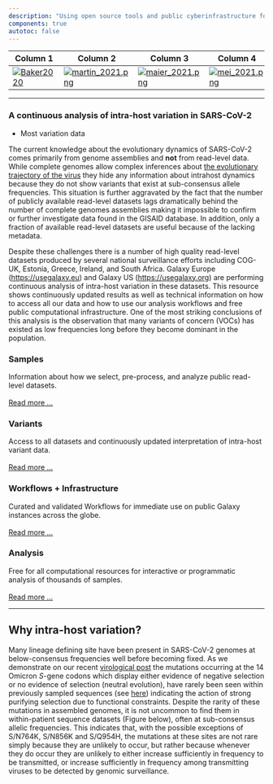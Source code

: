 ```yaml
---
description: "Using open source tools and public cyberinfrastructure for transparent, reproducible analyses of viral datasets."
components: true
autotoc: false
---
```


<div class="no-header">

| Column 1 | Column 2 | Column 3 | Column 4 |
| -------- | -------- | -------- | --------|
| [![Baker2020](/images/covid19/baker_2020.png)](https://pubmed.ncbi.nlm.nih.gov/32790776/) | [![martin_2021.png](/images/covid19/martin_2021.png)](https://pubmed.ncbi.nlm.nih.gov/34537136/) | [![maier_2021.png](/images/covid19/maier_2021.png)](https://pubmed.ncbi.nlm.nih.gov/34588690/) | [![mei_2021.png](/images/covid19/mei_2021.png)](https://pubmed.ncbi.nlm.nih.gov/34505896/) |

</div>

-----


### A continuous analysis of intra-host variation in SARS-CoV-2

- Most variation data 


The current knowledge about the evolutionary dynamics of SARS-CoV-2 comes primarily from genome assemblies and **not** from read-level data. While complete genomes allow complex inferences about [the evolutionary trajectory of the virus](https://pubmed.ncbi.nlm.nih.gov/34537136/) they hide any information about intrahost dynamics because they do not show variants that exist at sub-consensus allele frequencies. This situation is further aggravated by the fact that the number of publicly available read-level datasets lags dramatically behind the number of complete genomes assemblies making it impossible to confirm or further investigate data found in the GISAID database. In addition, only a fraction of available read-level datasets are useful because of the lacking metadata.

Despite these challenges there is a number of high quality read-level datasets produced by several national surveillance efforts including COG-UK, Estonia, Greece, Ireland, and South Africa. Galaxy Europe (https://usegalaxy.eu) and Galaxy US (https://usegalaxy.org) are performing continuous analysis of intra-host variation in these datasets. This resource shows continuously updated results as well as technical information on how to access all our data and how to use our analysis workflows and free public computational infrastructure. One of the most striking conclusions of this analysis is the observation that many variants of concern (VOCs) has existed as low frequencies long before they become dominant in the population. 

<div class="row row-cols-1 row-cols-md-2">
  <div class="col mb-4">
    <div class="card bg-light">
      <div class="card-body">
        <h3><b>Samples</b></h3>
        Information about how we select, pre-process, and analyze public read-level datasets.<br><br>
        <a href="/covid19/genomics/samples/" class="btn btn-primary">Read more ...</a>
      </div>
    </div>
  </div>
  <div class="col mb-4">
    <div class="card">
      <div class="card-body bg-light">
        <h3><b>Variants</b></h3>
        Access to all datasets and continuously updated interpretation of intra-host variant data.<br><br>
        <a href="/covid19/genomics/analyses/" class="btn btn-warning">Read more ...</a>
      </div>
    </div>
  </div>
  <div class="col mb-4">
    <div class="card bg-light">
      <div class="card-body">
        <h3><b>Workflows + Infrastructure</b></h3>
        Curated and validated Workflows for immediate use on public Galaxy instances across the globe.<br><br>
        <a href="/covid19/genomics/workflows/" class="btn btn-danger">Read more ...</a>
      </div>
    </div>
  </div>
  <div class="col mb-4">
    <div class="card bg-light">
      <div class="card-body">
        <h3><b>Analysis</b></h3>
        Free for all computational resources for interactive or programmatic analysis of thousands of samples.<br><br>
        <a href="infrastructure" class="btn btn-success">Read more ...</a>
      </div>
    </div>
  </div>
</div>
</div>


-----

## Why intra-host variation?

Many lineage defining site have been present in SARS-CoV-2 genomes at below-consensus frequencies well before becoming fixed. As we demonstrate on our recent [virological post](https://virological.org/t/selection-analysis-identifies-significant-mutational-changes-in-omicron-that-are-likely-to-influence-both-antibody-neutralization-and-spike-function-part-1-of-2/771) the mutations occurring at the 14 Omicron *S*-gene codons which display either evidence of negative selection or no evidence of selection (neutral evolution), have rarely been seen within previously sampled sequences (see [here](https://observablehq.com/@spond/omicron-mutations-tables)) indicating the action of strong purifying selection due to functional constraints. Despite the rarity of these mutations in assembled genomes, it is not uncommon to find them in within-patient sequence datasets (Figure below), often at sub-consensus allelic frequencies. This indicates that, with the possible exceptions of S/N764K, S/N856K and S/Q954H, the mutations at these sites are not rare simply because they are unlikely to occur, but rather because whenever they do occur they are unlikely to either increase sufficiently in frequency to be transmitted, or increase sufficiently in frequency among transmitting viruses to be detected by genomic surveillance.

<vega-embed spec="https://raw.githubusercontent.com/galaxyproject/SARS-CoV-2/master/data/ipynb/graphs/voc_time_progression.json"/>


